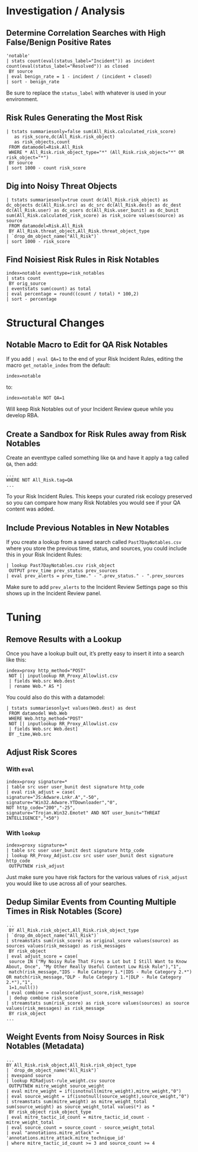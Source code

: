 # Investigation / Analysis
## Determine Correlation Searches with High False/Benign Positive Rates
```
'notable'
| stats count(eval(status_label="Incident")) as incident count(eval(status_label="Resolved")) as closed
 BY source
| eval benign_rate = 1 - incident / (incident + closed)
| sort - benign_rate
```
Be sure to replace the `status_label` with whatever is used in your environment.

## Risk Rules Generating the Most Risk
```
| tstats summariesonly=false sum(All_Risk.calculated_risk_score) 
   as risk_score,dc(All_Risk.risk_object) 
   as risk_objects,count
 FROM datamodel=Risk.All_Risk
 WHERE * All_Risk.risk_object_type="*" (All_Risk.risk_object="*" OR risk_object="*")
 BY source 
| sort 1000 - count risk_score
```

## Dig into Noisy Threat Objects
```
| tstats summariesonly=true count dc(All_Risk.risk_object) as dc_objects dc(All_Risk.src) as dc_src dc(All_Risk.dest) as dc_dest dc(All_Risk.user) as dc_users dc(All_Risk.user_bunit) as dc_bunit sum(All_Risk.calculated_risk_score) as risk_score values(source) as source
 FROM datamodel=Risk.All_Risk
 BY All_Risk.threat_object,All_Risk.threat_object_type 
| `drop_dm_object_name("All_Risk")` 
| sort 1000 - risk_score
```

## Find Noisiest Risk Rules in Risk Notables
```
index=notable eventtype=risk_notables 
| stats count
 BY orig_source 
| eventstats sum(count) as total 
| eval percentage = round((count / total) * 100,2) 
| sort - percentage
```

# Structural Changes
## Notable Macro to Edit for QA Risk Notables
If you add `| eval QA=1` to the end of your Risk Incident Rules, editing the macro `get_notable_index` from the default:
```
index=notable
```
to:
```
index=notable NOT QA=1
```
Will keep Risk Notables out of your Incident Review queue while you develop RBA.

## Create a Sandbox for Risk Rules away from Risk Notables
Create an eventtype called something like `QA` and have it apply a tag called `QA`, then add:
```
...
WHERE NOT All_Risk.tag=QA
...
```
To your Risk Incident Rules. This keeps your curated risk ecology preserved so you can compare how many Risk Notables you would see if your QA content was added.

## Include Previous Notables in New Notables
If you create a lookup from a saved search called `Past7DayNotables.csv` where you store the previous time, status, and sources, you could include this in your Risk Incident Rules:
```
| lookup Past7DayNotables.csv risk_object
 OUTPUT prev_time prev_status prev_sources
| eval prev_alerts = prev_time." - ".prev_status." - ".prev_sources
```
Make sure to add `prev_alerts` to the Incident Review Settings page so this shows up in the Incident Review panel.

# Tuning
## Remove Results with a Lookup
Once you have a lookup built out, it’s pretty easy to insert it into a search like this:
```
index=proxy http_method="POST"
 NOT [| inputlookup RR_Proxy_Allowlist.csv
 | fields Web.src Web.dest
 | rename Web.* AS *]
```
You could also do this with a datamodel:
```
| tstats summariesonly=t values(Web.dest) as dest
 FROM datamodel Web.Web
 WHERE Web.http_method="POST"
 NOT [| inputlookup RR_Proxy_Allowlist.csv
 | fields Web.src Web.dest]
 BY _time,Web.src
```

## Adjust Risk Scores
### With `eval`
```
index=proxy signature=*
| table src user user_bunit dest signature http_code
| eval risk_adjust = case(
signature="JS:Adware.Lnkr.A","-50",
signature="Win32.Adware.YTDownloader","0",
NOT http_code="200","-25",
signature="Trojan.Win32.Emotet" AND NOT user_bunit="THREAT INTELLIGENCE","+50")
```
### With `lookup`
```
index=proxy signature=* 
| table src user user_bunit dest signature http_code
| lookup RR_Proxy_Adjust.csv src user user_bunit dest signature http_code
 OUTPUTNEW risk_adjust
 ```
Just make sure you have risk factors for the various values of `risk_adjust` you would like to use across all of your searches.

## Dedup Similar Events from Counting Multiple Times in Risk Notables (Score)
```
...
 BY All_Risk.risk_object,All_Risk.risk_object_type 
| `drop_dm_object_name("All_Risk")` 
| streamstats sum(risk_score) as original_score values(source) as sources values(risk_message) as risk_messages
 BY risk_object
| eval adjust_score = case(
 source IN ("My Noisy Rule That Fires a Lot but I Still Want to Know About, Once", "My Other Really Useful Context Low Risk Rule"),"1",
 match(risk_message,"IDS - Rule Category 1.*|IDS - Rule Category 2.*") OR match(risk_message,"DLP - Rule Category 1.*|DLP - Rule Category 2.*"),"1",
 1=1,null())
| eval combine = coalesce(adjust_score,risk_message)
 | dedup combine risk_score
| streamstats sum(risk_score) as risk_score values(sources) as source values(risk_messages) as risk_message
 BY risk_object
...
```
## Weight Events from Noisy Sources in Risk Notables (Metadata)
```
...
BY All_Risk.risk_object,All_Risk.risk_object_type
| `drop_dm_object_name("All_Risk")`
| mvexpand source
| lookup RIRadjust-rule_weight.csv source
 OUTPUTNEW mitre_weight source_weight
| eval mitre_weight = if(isnotnull(mitre_weight),mitre_weight,"0")
| eval source_weight = if(isnotnull(source_weight),source_weight,"0")
| streamstats sum(mitre_weight) as mitre_weight_total sum(source_weight) as source_weight_total values(*) as *
 BY risk_object risk_object_type
| eval mitre_tactic_id_count = mitre_tactic_id_count - mitre_weight_total
| eval source_count = source_count - source_weight_total
| eval "annotations.mitre_attack" = 'annotations.mitre_attack.mitre_technique_id'
| where mitre_tactic_id_count >= 3 and source_count >= 4
```
